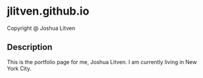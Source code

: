 # jlitven.github.io
Copyright @ Joshua Litven

## Description
This is the portfolio page for me, Joshua Litven. I am currently living in New York City.
